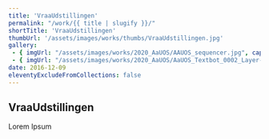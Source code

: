 ```yaml
---
title: 'VraaUdstillingen'
permalink: "/work/{{ title | slugify }}/"
shortTitle: 'VraaUdstillingen'
thumbUrl: '/assets/images/works/thumbs/VraaUdstillingen.jpg'
gallery:
 - { imgUrl: "/assets/images/works/2020_AaUOS/AAUOS_sequencer.jpg", caption: "" }
 - { imgUrl: "/assets/images/works/2020_AaUOS/AaUOS_Textbot_0002_Layer-20.jpg", caption: "" }
date: 2016-12-09
eleventyExcludeFromCollections: false
---
```



<div class="Grid Grid--gutters Grid--full large-Grid--fit">
  <div class="Grid-cell">
    <div class='headerGroup'>
      <h2>VraaUdstillingen</h2>
      <p>Lorem Ipsum</p>
    </div>
  </div>
</div>